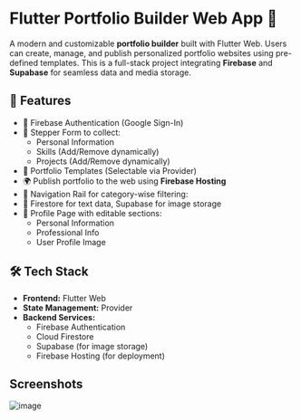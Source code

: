 # Flutter Portfolio Builder Web App 🚀

A modern and customizable **portfolio builder** built with Flutter Web. Users can create, manage, and publish personalized portfolio websites using pre-defined templates. This is a full-stack project integrating **Firebase** and **Supabase** for seamless data and media storage.

## 🌟 Features

- 🔐 Firebase Authentication (Google Sign-In)
- 📝 Stepper Form to collect:
  - Personal Information
  - Skills (Add/Remove dynamically)
  - Projects (Add/Remove dynamically)
- 🎨 Portfolio Templates (Selectable via Provider)
- 🌍 Publish portfolio to the web using **Firebase Hosting**
- 🧭 Navigation Rail for category-wise filtering:
- 📂 Firestore for text data, Supabase for image storage
- 📁 Profile Page with editable sections:
  - Personal Information
  - Professional Info
  - User Profile Image

## 🛠️ Tech Stack

- **Frontend:** Flutter Web
- **State Management:** Provider
- **Backend Services:**
  - Firebase Authentication
  - Cloud Firestore
  - Supabase (for image storage)
  - Firebase Hosting (for deployment)

## Screenshots
![image](https://github.com/user-attachments/assets/1f3becb7-6471-45e7-be28-cd2b38ced735)


